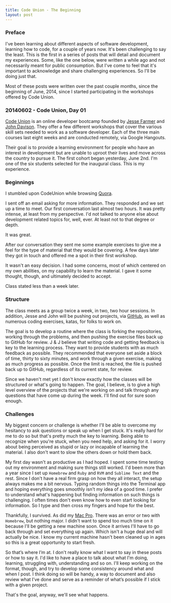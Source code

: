 ```yaml
---
title: Code Union - The Beginning
layout: post
---
```


### Preface
I've been learning about different aspects of software development, learning how to code, for a couple of years now.  It's been challenging to say the least.  This is the first in a series of posts that will detail and document my experiences.  Some, like the one below, were written a while ago and not necessarily meant for public consumption.  But I've come to feel that it's important to acknowledge and share challenging experiences.  So I'll be doing just that.

Most of these posts were written over the past couple months, since the beginning of June, 2014, since I started participating in the workshops offered by Code Union.

### 20140602 - Code Union, Day 01
[Code Union](http://codeunion.io) is an online developer bootcamp founded by [Jesse Farmer](https://twitter.com/jfarmer) and [John Davison](http://www.johncdavison.com). They offer a few different workshops that cover the various skill sets needed to work as a software developer.  Each of the three main courses last eight weeks and are conducted remotely, via Google Hangouts.

Their goal is to provide a learning environment for people who have an interest in development but are unable to uproot their lives and move across the country to pursue it. The first cohort began yesterday, June 2nd. I'm one of the six students selected for the inaugural class. This is my experience.

### Beginnings
I stumbled upon CodeUnion while browsing [Quora](https://www.quora.com/Are-programming-boot-camps-a-better-way-to-learn-programming-instead-of-self-study).

I sent off an email asking for more information.  They responded and we set up a time to meet.  Our first conversation last almost two hours.  It was pretty intense, at least from my perspective.  I'd not talked to anyone else about development related topics for, well, ever.  At least not to that degree or depth.

It was great.

After our conversation they sent me some example exercises to give me a feel for the type of material that they would be covering.  A few days later they got in touch and offered me a spot in their first workshop.

It wasn't an easy decision.  I had some concerns, most of which centered on my own abilities, on my capability to learn the material. I gave it some thought, though, and ultimately decided to accept.

Class stated less than a week later.

### Structure
The class meets as a group twice a week, in two, two hour sessions.  In addition, Jesse and John will be pushing out projects, via [GitHub](https://github.com/codeunion), as well as numerous coding exercises, katas, for folks to work on.

The goal is to develop a routine where the class is forking the repositories, working through the problems, and then pushing the exercise files back up to GitHub for review.  J & J believe that writing code and getting feedback is key to the learning process.  They want to provide students with as much feedback as possible.  They recommended that everyone set aside a block of time, thirty to sixty minutes, and work through a given exercise, making as much progress as possible.  Once the limit is reached, the file is pushed back up to GitHub, regardless of its current state, for review.

Since we haven't met yet I don't know exactly how the classes will be structured or what's going to happen.  The goal, I believe, is to give a high level overview of the projects that we're working on and talk through any questions that have come up during the week.  I'll find out for sure soon enough.

### Challenges
My biggest concern or challenge is whether I'll be able to overcome my hesitancy to ask questions or speak up when I get stuck.  It's really hard for me to do so but that's pretty much the key to learning.  Being able to recognize when you're stuck, when you need help, and asking for it.  I worry about being perceived as stupid or lazy or incapable of learning the material.  I also don't want to slow the others down or hold them back.

My first day wasn't as productive as I had hoped.  I spent some time testing out my environment and making sure things still worked.  I'd been more than a year since I set up `Homebrew` and `Ruby` and `RVM` and `Sublime Text` and the rest.  Since I don't have a real firm grasp on how they all interact, the setup always makes me a bit nervous.  Typing random things into the Terminal app and hoping everything goes smoothly isn't my idea of a good time.  I prefer to understand what's happening but finding information on such things is challenging.  I often times don't even know how to even start looking for information.  So I type and then cross my fingers and hope for the best.

Thankfully, I survived.  As did my [Mac Pro](http://www.everymac.com/systems/apple/mac_pro/specs/mac-pro-eight-core-2.8-2008-specs.html). There was an error or two with `Homebrew`, but nothing major.  I didn't want to spend too much time on it because I'll be getting a new machine soon.  Once it arrives I'll have to go back through and set everything up again.  Which isn't a huge deal and will actually be nice.  I know my current machine hasn't been cleaned up in ages so this is a great opportunity to start fresh.

So that’s where I’m at.  I don't really know what I want to say in these posts or how to say it.  I'd like to have a place to talk about what I'm doing, learning, struggling with, understanding and so on.  I'll keep working on the format, though, and try to develop some consistency around what and when I post. I think doing so will be handy, a way to document and also review what I’ve done and serve as a reminder of what’s possible if I stick with a given project.

That's the goal, anyway, we'll see what happens.
